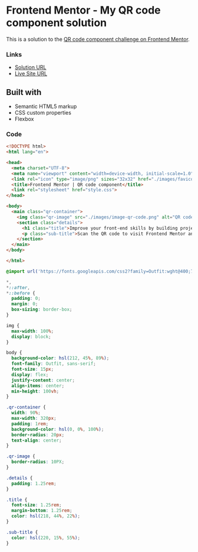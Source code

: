# Frontend Mentor - My QR code component solution

This is a solution to the [QR code component challenge on Frontend Mentor](https://www.frontendmentor.io/challenges/qr-code-component-iux_sIO_H).

### Links

- [Solution URL](https://luckywassi.github.io/fm-qr-code-challenge/)
- [Live Site URL](https://luckywassi.github.io/fm-qr-code-challenge/)


## Built with

- Semantic HTML5 markup
- CSS custom properties
- Flexbox


### Code

```html
<!DOCTYPE html>
<html lang="en">

<head>
  <meta charset="UTF-8">
  <meta name="viewport" content="width=device-width, initial-scale=1.0">
  <link rel="icon" type="image/png" sizes="32x32" href="./images/favicon-32x32.png">
  <title>Frontend Mentor | QR code component</title>
  <link rel="stylesheet" href="style.css">
</head>

<body>
  <main class="qr-container">
    <img class="qr-image" src="./images/image-qr-code.png" alt="QR code to frontendmentor.io">
    <section class="details">
      <h1 class="title">Improve your front-end skills by building projects</h1>
      <p class="sub-title">Scan the QR code to visit Frontend Mentor and take your coding skills to the next level</p>
    </section>
  </main>
</body>

</html>
```
```css
@import url('https://fonts.googleapis.com/css2?family=Outfit:wght@400;700&display=swap');

*,
*::after,
*::before {
  padding: 0;
  margin: 0;
  box-sizing: border-box;
}

img {
  max-width: 100%;
  display: block;
}

body {
  background-color: hsl(212, 45%, 89%);
  font-family: Outfit, sans-serif;
  font-size: 15px;
  display: flex;
  justify-content: center;
  align-items: center;
  min-height: 100vh;
}

.qr-container {
  width: 90%;
  max-width: 320px;
  padding: 1rem;
  background-color: hsl(0, 0%, 100%);
  border-radius: 20px;
  text-align: center;
}

.qr-image {
  border-radius: 10PX;
}

.details {
  padding: 1.25rem;
}

.title {
  font-size: 1.25rem;
  margin-bottom: 1.25rem;
  color: hsl(218, 44%, 22%);
}

.sub-title {
  color: hsl(220, 15%, 55%);
}
```
